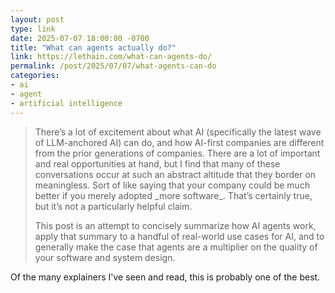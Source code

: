 ```yaml
---
layout: post
type: link
date: 2025-07-07 18:00:00 -0700
title: "What can agents actually do?"
link: https://lethain.com/what-can-agents-do/
permalink: /post/2025/07/07/what-agents-can-do
categories: 
- ai
- agent
- artificial intelligence
---
```

<blockquote><p>There’s a lot of excitement about what AI (specifically the latest wave of LLM-anchored AI) can do, and how AI-first companies are different from the prior generations of companies. There are a lot of important and real opportunities at hand, but I find that many of these conversations occur at such an abstract altitude that they border on meaningless. Sort of like saying that your company could be much better if you merely adopted _more software_. That’s certainly true, but it’s not a particularly helpful claim.</p>
<p>This post is an attempt to concisely summarize how AI agents work, apply that summary to a handful of real-world use cases for AI, and to generally make the case that agents are a multiplier on the quality of your software and system design.</p></blockquote>
<p>Of the many explainers I've seen and read, this is probably one of the best.</p>